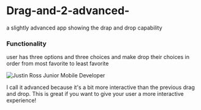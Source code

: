 # Drag-and-2-advanced-
a slightly advanced app showing the drap and drop capability


### Functionality
user has three options and three choices and make drop their choices in order from most favorite to least favorite

![Justin Ross Junior Mobile Developer](http://i.imgur.com/1ZJm6FB.gif "")


I call it advanced because it's a bit more interactive than the previous drag and drop. This is great if you want to give your user a more interactive experience!





